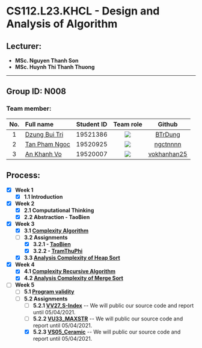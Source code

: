 # CS112.L23.KHCL - Design and Analysis of Algorithm
## Lecturer:
- **MSc. Nguyen Thanh Son**   
- **MSc. Huynh Thi Thanh Thuong**
---
## Group ID: N008

### Team member:
|No.| Full name         |Student ID       |Team role      |Github|
|:-:|:------------------|:---------:|:--------:|:-----------:|
| 1	|[Dzung Bui Tri](mailto:19521386@gm.uit.edu.vn)	| 19521386	| ![](https://img.shields.io/badge/-Leader-blue) |[BTrDung](https://github.com/BTrDung)|
| 2	|[Tan Pham Ngoc](mailto:19520925@gm.uit.edu.vn)	| 19520925	| ![](https://img.shields.io/badge/-Member-blue)  |[ngctnnnn](https://github.com/ngctnnnn)|
| 3	|[An Khanh Vo](mailto:19520007@gm.uit.edu.vn)	  | 19520007	| ![](https://img.shields.io/badge/-Member-blue)  |[vokhanhan25](https://github.com/vokhanhan25)|

## Process: 
- [x] **Week 1** 
  - [x] **1.1 Introduction**

- [x] **Week 2** 
  - [x] **2.1 Computational Thinking**
  - [x] **2.2 Abstraction - TaoBien**
  
- [x] **Week 3**
  - [x] **3.1 [Complexity Algorithm](https://github.com/BTrDung/CS112_Team08/tree/main/Assignments/Week03)**
  - [ ] **3.2 Assignments**
    - [x] **3.2.1 - [TaoBien](https://khmt.uit.edu.vn/wecode/cs112.2021/assignment/2/3)**
    - [x] **3.2.2 - [TramThuPhi](https://khmt.uit.edu.vn/wecode/cs112.2021/assignment/2/1)**
  - [x] **3.3 [Analysis Complexity of Heap Sort](https://github.com/BTrDung/CS112_Team08/tree/main/Assignments/Week04)**
  
- [x] **Week 4**
  - [x] **4.1 [Complexity Recursive Algorithm](https://github.com/BTrDung/CS112_Team08/tree/main/Assignments/Week04)** 
  - [x] **4.2 [Analysis Complexity of Merge Sort](https://github.com/BTrDung/CS112_Team08/tree/main/Assignments/Week04)**

- [ ] **Week 5**
  - [ ] **5.1 [Program validity](https://github.com/BTrDung/CS112_Team08/tree/main/Assignments/Week05)**
  - [ ] **5.2 Assignments**
    - [ ] **5.2.1 [VV27_S-Index](https://khmt.uit.edu.vn/wecode/cs112.2021/assignment/3/4)** -- We will public our source code and report until 05/04/2021.
    - [ ] **5.2.2 [VU33_MAXSTR](https://khmt.uit.edu.vn/wecode/cs112.2021/assignment/3/9)** -- We will public our source code and report until 05/04/2021.
    - [x] **5.2.3 [VS05_Ceramic](https://khmt.uit.edu.vn/wecode/cs112.2021/assignment/3/17)** -- We will public our source code and report until 05/04/2021.
